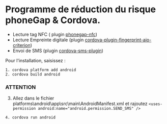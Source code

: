 # Programme de réduction du risque phoneGap & Cordova.
- Lecture tag NFC \( plugin [phonegap-nfc](https://www.npmjs.com/package/phonegap-nfc)\)
- Lecture Empreinte digitale \(plugin [cordova-plugin-fingerprint-aio-criterion](https://www.npmjs.com/package/cordova-plugin-fingerprint-aio-criterion)\)
- Envoi de SMS \(plugin [cordova-sms-plugin](https://www.npmjs.com/package/cordova-sms-plugin)\)

Pour l'installation, saisissez :
 ```
 1. cordova platform add android
 2. cordova build android
```
### ATTENTION 
 3.  Allez dans le fichier platforms\android\app\src\main\AndroidManifest.xml 
 et rajoutez  ```<uses-permission android:name="android.permission.SEND_SMS" />```
 
 ```
 4. cordova run android
```
